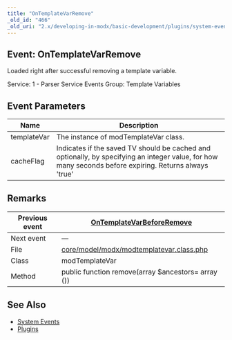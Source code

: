 ```yaml
---
title: "OnTemplateVarRemove"
_old_id: "466"
_old_uri: "2.x/developing-in-modx/basic-development/plugins/system-events/ontemplatevarremove"
---
```


## Event: OnTemplateVarRemove

Loaded right after successful removing a template variable.

Service: 1 - Parser Service Events 
Group: Template Variables

## Event Parameters

| Name | Description |
|------|-------------|
| templateVar | The instance of modTemplateVar class. |
| cacheFlag | Indicates if the saved TV should be cached and optionally, by specifying an integer value, for how many seconds before expiring. Returns always 'true' |
## Remarks

| Previous event | [OnTemplateVarBeforeRemove](developing-in-modx/basic-development/plugins/system-events/ontemplatevarbeforeremove "OnTemplateVarBeforeRemove") |
|----------------|---------------------------------------------------------------------------------------------------------------------------------------------------------------|
| Next event | — |
| File | [core/model/modx/modtemplatevar.class.php](https://github.com/modxcms/revolution/blob/master/core/model/modx/modtemplatevar.class.php) |
| Class | modTemplateVar |
| Method | public function remove(array $ancestors= array ()) |
## See Also

- [System Events](developing-in-modx/basic-development/plugins/system-events "System Events")
- [Plugins](developing-in-modx/basic-development/plugins "Plugins")